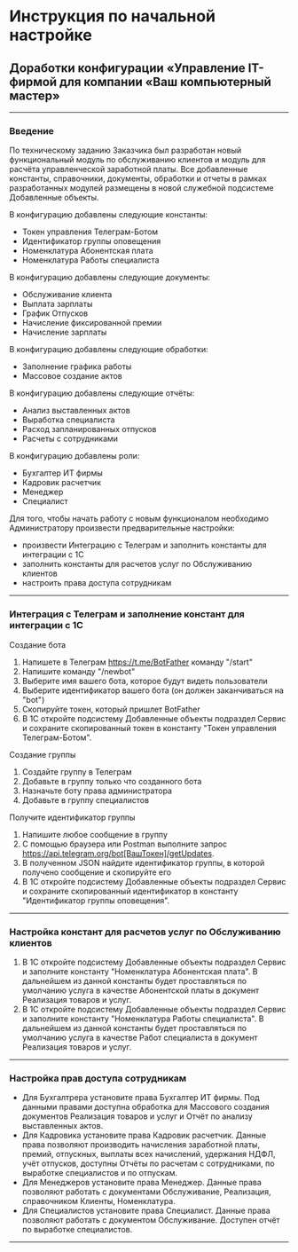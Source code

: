 # Инструкция по начальной настройке

## Доработки конфигурации «Управление IT-фирмой для компании «Ваш компьютерный мастер»

------

### Введение

По техническому заданию Заказчика был разработан новый функциональный модуль по обслуживанию клиентов и модуль для расчёта управленческой заработной платы. 
Все добавленные константы, справочники, документы, обработки и отчеты в рамках разработанных модулей размещены в новой служебной подсистеме Добавленные объекты.

В конфигурацию добавлены следующие константы:
- Токен управления Телеграм-Ботом
- Идентификатор группы оповещения
- Номенклатура Абонентская плата
- Номенклатура Работы специалиста

В конфигурацию добавлены следующие документы:
- Обслуживание клиента
- Выплата зарплаты
- График Отпусков
- Начисление фиксированной премии
- Начисление зарплаты

В конфигурацию добавлены следующие обработки:
- Заполнение графика работы
- Массовое создание актов

В конфигурацию добавлены следующие отчёты:
- Анализ выставленных актов
- Выработка специалиста
- Расход запланированных отпусков
- Расчеты с сотрудниками

В конфигурацию добавлены роли:
- Бухгалтер ИТ фирмы
- Кадровик расчетчик
- Менеджер
- Специалист

Для того, чтобы начать работу с новым функционалом необходимо Администратору произвести предварительные настройки:
- произвести Интеграцию с Телеграм и заполнить константы для интеграции с 1С
- заполнить константы для расчетов услуг по Обслуживанию клиентов
- настроить права доступа сотрудникам

------

### Интеграция с Телеграм и заполнение констант для интеграции с 1С

Создание бота
1. Напишете в Телеграм https://t.me/BotFather команду "/start"
2. Напишите команду "/newbot"
3. Выберите имя вашего бота, которое будут видеть пользователи
4. Выберите идентификатор вашего бота (он должен заканчиваться на "bot")
5. Скопируйте токен, который пришлет BotFather
6. В 1С откройте подсистему Добавленные объекты подраздел Сервис и сохраните скопированный токен в константу "Токен управления Телеграм-Ботом".

Создание группы
1. Создайте группу в Телеграм
2. Добавьте в группу только что созданного бота
3. Назначьте боту права администратора
4. Добавьте в группу специалистов

Получите идентификатор группы
1. Напишите любое сообщение в группу
2. С помощью браузера или Postman выполните запрос https://api.telegram.org/bot[ВашТокен]/getUpdates. 
3. В полученном JSON найдите идентификатор группы, в которой получено сообщение и скопируйте его
4. В 1С откройте подсистему Добавленные объекты подраздел Сервис и сохраните скопированный идентификатор в константу "Идентификатор группы оповещения".

------

### Настройка констант для расчетов услуг по Обслуживанию клиентов

1. В 1С откройте подсистему Добавленные объекты подраздел Сервис и заполните константу "Номенклатура Абонентская плата". В дальнейшем из данной константы будет проставляться по умолчанию услуга в качестве Абонентской платы в документ Реализация товаров и услуг.
2. В 1С откройте подсистему Добавленные объекты подраздел Сервис и заполните константу "Номенклатура Работы специалиста". В дальнейшем из данной константы будет проставляться по умолчанию услуга в качестве Работ специалиста в документ Реализация товаров и услуг.

------

### Настройка прав доступа сотрудникам
- Для Бухгалтрера установите права Бухгалтер ИТ фирмы. Под данными правами доступна обработка для Массового создания документов Реализация товаров и услуг и Отчёт по анализу выставленных актов.
- Для Кадровика установите права Кадровик расчетчик. Данные права позволяют производить начисления заработной платы, премий, отпускных, выплаты всех начислений, удержания НДФЛ, учёт отпусков, доступны Отчёты по расчетам с сотрудниками, по выработке специалистов  и по отпускам. 
- Для Менеджеров установите права Менеджер. Данные права позволяют работать с документами Обслуживание, Реализация, справочником Клиенты, Номенклатура. 
- Для Специалистов установите права Специалист. Данные права позволяют работать с документом Обслуживание. Доступен отчёт по выработке специалистов. 
  
------